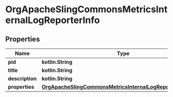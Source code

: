 
# OrgApacheSlingCommonsMetricsInternalLogReporterInfo

## Properties
Name | Type | Description | Notes
------------ | ------------- | ------------- | -------------
**pid** | **kotlin.String** |  |  [optional]
**title** | **kotlin.String** |  |  [optional]
**description** | **kotlin.String** |  |  [optional]
**properties** | [**OrgApacheSlingCommonsMetricsInternalLogReporterProperties**](OrgApacheSlingCommonsMetricsInternalLogReporterProperties.md) |  |  [optional]



